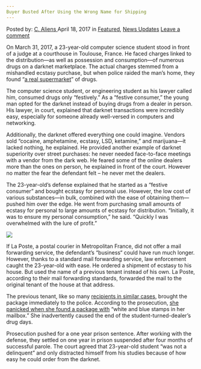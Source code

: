 ```yaml
---
Buyer Busted After Using the Wrong Name for Shipping
---
```

<article class="post-listing post-19251 post type-post status-publish format-standard has-post-thumbnail hentry 
    <div class="post-inner">
        <span>Posted by: <a href="https://www.deepdotweb.com/author/caliens/" title="">C. Aliens </a></span>
    <span>April 18, 2017</span>
    <span>in <a href="https://www.deepdotweb.com/category/deepdot-news/" rel="category tag">Featured</a>, <a href="https://www.deepdotweb.com/category/news-updates/" rel="category tag">News Updates</a></span>
    <span><a href="https://www.deepdotweb.com/2017/04/18/buyer-busted-after-using-the-wrong-name-for-shipping/#respond">Leave a comment</a></span>
    </p>
    <div class="clear"></div>
    <div class="entry">
    <p>On March 31, 2017, a 23-year-old computer science student stood in front of a judge at a courthouse in Toulouse, France. He faced charges linked to the distribution—as well as possession and consumption—of numerous drugs on a darknet marketplace. The actual charges stemmed from a mishandled ecstasy purchase, but when police raided the man&#8217;s home, they found “<a href="https://www.google.com/url?sa=t&amp;source=web&amp;rct=j&amp;url=http://www.ladepeche.fr/article/2017/04/03/2549259-l-etudiant-s-alimentait-sur-le-darknet.html&amp;ved=0ahUKEwjPoKLx1o3TAhXG0SYKHWFJATkQFggdMAA&amp;usg=AFQjCNFo6soAUoQl4Wv8bZ5m22VPrCiN4A&amp;sig2=LP_HkMa4H4tZsCAM5BsG7A">a real supermarket</a>” of drugs.</p>
    <p>The computer science student, or engineering student as his lawyer called him, consumed drugs only “festively.” As a “festive consumer,” the young man opted for the darknet instead of buying drugs from a dealer in person. His lawyer, in court, explained that darknet transactions were incredibly easy, especially for someone already well-versed in computers and networking.</p>
    <p>Additionally, the darknet offered everything one could imagine. Vendors sold “cocaine, amphetamine, ecstasy, LSD, ketamine,” and marijuana—it lacked nothing, he explained. He provided another example of darknet superiority over street purchases: he never needed face-to-face meetings with a vendor from the dark web. He feared some of the online dealers more than the ones on person, he explained in front of the court. However no matter the fear the defendant felt – he never met the dealers.</p>
    <p>The 23-year-old’s defense explained that he started as a “festive consumer” and bought ecstasy for personal use. However, the low cost of various substances—in bulk, combined with the ease of obtaining them—pushed him over the edge. He went from purchasing small amounts of ecstasy for personal to large amounts of ecstasy for distribution. “Initially, it was to ensure my personal consumption,” he said. “Quickly I was overwhelmed with the lure of profit.”</p>
    <p><img class="wp-image-19255 aligncenter" src="https://www.deepdotweb.com/wp-content/uploads/2017/04/word-image-59.png" srcset="https://www.deepdotweb.com/wp-content/uploads/2017/04/word-image-59.png 755w, https://www.deepdotweb.com/wp-content/uploads/2017/04/word-image-59-300x189.png 300w" sizes="(max-width: 755px) 100vw, 755px"/></p>
    <p>If La Poste, a postal courier in Metropolitan France, did not offer a mail forwarding service, the defendant&#8217;s “business“ could have run much longer. However, thanks to a standard mail forwarding service, law enforcement caught the 23-year-old with ease. He ordered a shipment of ecstasy to his house. But used the name of a previous tenant instead of his own. La Poste, according to their mail forwarding standards, forwarded the mail to the original tenant of the house at that address.</p>
    <p>The previous tenant, like so many <a href="https://www.deepdotweb.com/2017/02/16/darknet-amphetamine-buyer-busted-lack-postage-250g-amphetamine-package/">recipients in similar cases</a>, brought the package immediately to the police. According to the prosecution, <a href="https://www.deepdotweb.com/?s=Postage+">she panicked when she found a package with</a> “white and blue stamps in her mailbox.” She inadvertently caused the end of the student-turned-dealer’s drug days.</p>
    <p>Prosecution pushed for a one year prison sentence. After working with the defense, they settled on one year in prison suspended after four months of successful parole. The court agreed that 23-year-old student “was not a delinquent” and only distracted himself from his studies because of how easy he could order from the darknet.</p>
    </div>
    <span style="display:none" class="updated">2017-04-18</span>
    <div style="display:none" class="vcard author" itemprop="author" itemscope itemtype="http://schema.org/Person"><strong class="fn" itemprop="name"><a href="https://www.deepdotweb.com/author/caliens/" title="Posts by C. Aliens" rel="author">C. Aliens</a></strong></div>
    </div>
</article>

